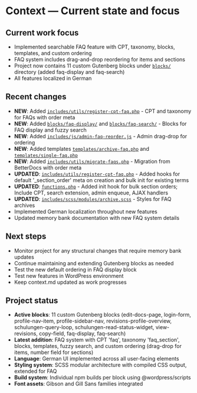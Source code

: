 # Context — Current state and focus

## Current work focus

- Implemented searchable FAQ feature with CPT, taxonomy, blocks, templates, and custom ordering
- FAQ system includes drag-and-drop reordering for items and sections
- Project now contains 11 custom Gutenberg blocks under [`blocks/`](blocks/) directory (added faq-display and faq-search)
- All features localized in German

## Recent changes

- **NEW**: Added [`includes/utils/register-cpt-faq.php`](includes/utils/register-cpt-faq.php:1) - CPT and taxonomy for FAQs with order meta
- **NEW**: Added [`blocks/faq-display/`](blocks/faq-display/) and [`blocks/faq-search/`](blocks/faq-search/) - Blocks for FAQ display and fuzzy search
- **NEW**: Added [`includes/js/admin-faq-reorder.js`](includes/js/admin-faq-reorder.js:1) - Admin drag-drop for ordering
- **NEW**: Added templates [`templates/archive-faq.php`](templates/archive-faq.php:1) and [`templates/single-faq.php`](templates/single-faq.php:1)
- **NEW**: Added [`includes/utils/migrate-faqs.php`](includes/utils/migrate-faqs.php:1) - Migration from BetterDocs with order meta
- **UPDATED**: [`includes/utils/register-cpt-faq.php`](includes/utils/register-cpt-faq.php:1) - Added hooks for default '_section_order' meta on creation and bulk init for existing terms
- **UPDATED**: [`functions.php`](functions.php:1) - Added init hook for bulk section orders; Include CPT, search extension, admin enqueue, AJAX handlers
- **UPDATED**: [`includes/scss/modules/archive.scss`](includes/scss/modules/archive.scss:1) - Styles for FAQ archives
- Implemented German localization throughout new features
- Updated memory bank documentation with new FAQ system details

## Next steps

- Monitor project for any structural changes that require memory bank updates
- Continue maintaining and extending Gutenberg blocks as needed
- Test the new default ordering in FAQ display block
- Test new features in WordPress environment
- Keep context.md updated as work progresses

## Project status

- **Active blocks**: 11 custom Gutenberg blocks (edit-docs-page, login-form, profile-nav-item, profile-sidebar-nav, revisions-profile-overview, schulungen-query-loop, schulungen-read-status-widget, view-revisions, copy-field, faq-display, faq-search)
- **Latest addition**: FAQ system with CPT 'faq', taxonomy 'faq_section', blocks, templates, fuzzy search, and custom ordering (drag-drop for items, number field for sections)
- **Language**: German UI implemented across all user-facing elements
- **Styling system**: SCSS modular architecture with compiled CSS output, extended for FAQ
- **Build system**: Individual npm builds per block using @wordpress/scripts
- **Font assets**: Gibson and Gill Sans families integrated
